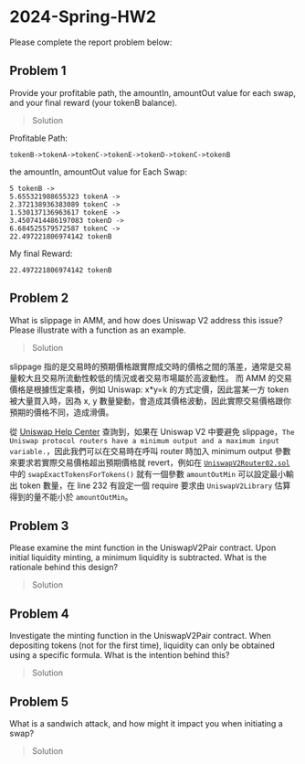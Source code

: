 # 2024-Spring-HW2

Please complete the report problem below:

## Problem 1
Provide your profitable path, the amountIn, amountOut value for each swap, and your final reward (your tokenB balance).

> Solution

Profitable Path: 
```
tokenB->tokenA->tokenC->tokenE->tokenD->tokenC->tokenB
```

the amountIn, amountOut value for Each Swap:
```
5 tokenB ->
5.655321988655323 tokenA ->
2.372138936383089 tokenC ->
1.530137136963617 tokenE ->
3.4507414486197083 tokenD ->
6.684525579572587 tokenC ->
22.497221806974142 tokenB
```

My final Reward:
```
22.497221806974142 tokenB
```

## Problem 2
What is slippage in AMM, and how does Uniswap V2 address this issue? Please illustrate with a function as an example.

> Solution

slippage 指的是交易時的預期價格跟實際成交時的價格之間的落差，通常是交易量較大且交易所流動性較低的情況或者交易市場屬於高波動性。
而 AMM 的交易價格是根據恆定乘積，例如 Uniswap: x*y=k 的方式定價，因此當某一方 token 被大量買入時，因為 x, y 數量變動，會造成其價格波動，因此實際交易價格跟你預期的價格不同，造成滑價。

從 [Uniswap Help Center](https://support.uniswap.org/hc/en-us/articles/7421987762829-Swap-errors-Advanced) 查詢到，如果在 Uniswap V2 中要避免 slippage，`The Uniswap protocol routers have a minimum output and a maximum input variable.`，因此我們可以在交易時在呼叫 router 時加入 minimum output 參數來要求若實際交易價格超出預期價格就 revert，例如在 [`UniswapV2Router02.sol`](https://github.com/Uniswap/v2-periphery/blob/0335e8f7e1bd1e8d8329fd300aea2ef2f36dd19f/contracts/UniswapV2Router02.sol#L224) 中的 `swapExactTokensForTokens()` 就有一個參數 `amountOutMin` 可以設定最小輸出 token 數量，在 line 232 有設定一個 require 要求由 `UniswapV2Library` 估算得到的量不能小於 `amountOutMin`。 

## Problem 3
Please examine the mint function in the UniswapV2Pair contract. Upon initial liquidity minting, a minimum liquidity is subtracted. What is the rationale behind this design?

> Solution

## Problem 4
Investigate the minting function in the UniswapV2Pair contract. When depositing tokens (not for the first time), liquidity can only be obtained using a specific formula. What is the intention behind this?

> Solution

## Problem 5
What is a sandwich attack, and how might it impact you when initiating a swap?

> Solution


